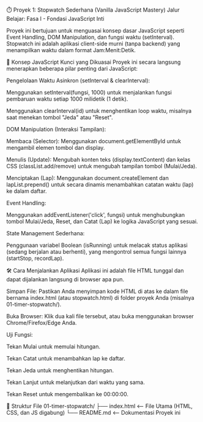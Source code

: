⏱️ Proyek 1: Stopwatch Sederhana (Vanilla JavaScript Mastery)
Jalur Belajar: Fasa I - Fondasi JavaScript Inti

Proyek ini bertujuan untuk menguasai konsep dasar JavaScript seperti Event Handling, DOM Manipulation, dan fungsi waktu (setInterval). Stopwatch ini adalah aplikasi client-side murni (tanpa backend) yang menampilkan waktu dalam format Jam:Menit:Detik.

🌟 Konsep JavaScript Kunci yang Dikuasai
Proyek ini secara langsung menerapkan beberapa pilar penting dari JavaScript:

Pengelolaan Waktu Asinkron (setInterval & clearInterval):

Menggunakan setInterval(fungsi, 1000) untuk menjalankan fungsi pembaruan waktu setiap 1000 milidetik (1 detik).

Menggunakan clearInterval(id) untuk menghentikan loop waktu, misalnya saat menekan tombol "Jeda" atau "Reset".

DOM Manipulation (Interaksi Tampilan):

Membaca (Selector): Menggunakan document.getElementById untuk mengambil elemen tombol dan display.

Menulis (Update): Mengubah konten teks (display.textContent) dan kelas CSS (classList.add/remove) untuk mengubah tampilan tombol (Mulai/Jeda).

Menciptakan (Lap): Menggunakan document.createElement dan lapList.prepend() untuk secara dinamis menambahkan catatan waktu (lap) ke dalam daftar.

Event Handling:

Menggunakan addEventListener('click', fungsi) untuk menghubungkan tombol Mulai/Jeda, Reset, dan Catat (Lap) ke logika JavaScript yang sesuai.

State Management Sederhana:

Penggunaan variabel Boolean (isRunning) untuk melacak status aplikasi (sedang berjalan atau berhenti), yang mengontrol semua fungsi lainnya (startStop, recordLap).

🛠️ Cara Menjalankan Aplikasi
Aplikasi ini adalah file HTML tunggal dan dapat dijalankan langsung di browser apa pun.

Simpan File: Pastikan Anda menyimpan kode HTML di atas ke dalam file bernama index.html (atau stopwatch.html) di folder proyek Anda (misalnya 01-timer-stopwatch/).

Buka Browser: Klik dua kali file tersebut, atau buka menggunakan browser Chrome/Firefox/Edge Anda.

Uji Fungsi:

Tekan Mulai untuk memulai hitungan.

Tekan Catat untuk menambahkan lap ke daftar.

Tekan Jeda untuk menghentikan hitungan.

Tekan Lanjut untuk melanjutkan dari waktu yang sama.

Tekan Reset untuk mengembalikan ke 00:00:00.

📂 Struktur File
01-timer-stopwatch/
├── index.html          <-- File Utama (HTML, CSS, dan JS digabung)
└── README.md           <-- Dokumentasi Proyek ini